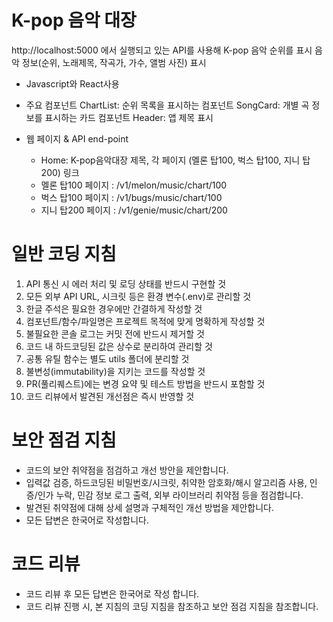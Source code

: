 <!-- ---
applyTo: "**"
--- -->

# K-pop 음악 대장
http://localhost:5000 에서 실행되고 있는 API를 사용해 K-pop 음악 순위를 표시
음악 정보(순위, 노래제목, 작곡가, 가수, 앨범 사진) 표시

- Javascript와 React사용

- 주요 컴포넌트
    ChartList: 순위 목록을 표시하는 컴포넌트
    SongCard: 개별 곡 정보를 표시하는 카드 컴포넌트
    Header: 앱 제목 표시

- 웹 페이지 & API end-point
  - Home: K-pop음악대장 제목, 각 페이지 (멜론 탑100, 벅스 탑100, 지니 탑200) 링크
  - 멜론 탑100 페이지 : /v1/melon/music/chart/100 
  - 벅스 탑100 페이지 : /v1/bugs/music/chart/100
  - 지니 탑200 페이지 : /v1/genie/music/chart/200

# 일반 코딩 지침

1. API 통신 시 에러 처리 및 로딩 상태를 반드시 구현할 것
2. 모든 외부 API URL, 시크릿 등은 환경 변수(.env)로 관리할 것
3. 한글 주석은 필요한 경우에만 간결하게 작성할 것
4. 컴포넌트/함수/파일명은 프로젝트 목적에 맞게 명확하게 작성할 것
5. 불필요한 콘솔 로그는 커밋 전에 반드시 제거할 것
6. 코드 내 하드코딩된 값은 상수로 분리하여 관리할 것
7. 공통 유틸 함수는 별도 utils 폴더에 분리할 것
8. 불변성(immutability)을 지키는 코드를 작성할 것
9. PR(풀리퀘스트)에는 변경 요약 및 테스트 방법을 반드시 포함할 것
10. 코드 리뷰에서 발견된 개선점은 즉시 반영할 것

# 보안 점검 지침
- 코드의 보안 취약점을 점검하고 개선 방안을 제안합니다.
- 입력값 검증, 하드코딩된 비밀번호/시크릿, 취약한 암호화/해시 알고리즘 사용, 인증/인가 누락, 민감 정보 로그 출력, 외부 라이브러리 취약점 등을 점검합니다.
- 발견된 취약점에 대해 상세 설명과 구체적인 개선 방법을 제안합니다.
- 모든 답변은 한국어로 작성합니다.	

# 코드 리뷰 
- 코드 리뷰 후 모든 답변은 한국어로 작성 합니다. 
- 코드 리뷰 진행 시, 본 지침의 코딩 지침을 참조하고 보안 점검 지침을 참조합니다. 

